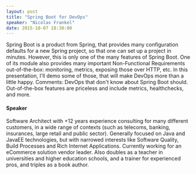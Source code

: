```yaml
---
layout: post
title: "Spring Boot for DevOps"
speaker: "Nicolas Frankel"
date: 2015-10-07 18:30:00
---
```


Spring Boot is a product from Spring, that provides many configuration
defaults for a new Spring project, so that one can set up a project in
minutes. However, this is only one of the many features of Spring Boot. One of
its module also provides many important Non-Functional Requirements
out-of-the-box: monitoring, metrics, exposing those over HTTP, etc. In this
presentation, I'll demo some of those, that will make DevOps more than a
little happy. 
Comments: DevOps that don't know about Spring Boot should. Out-of-the-box
features are priceless and include metrics, healthchecks, and more.

#### Speaker

Software Architect with +12 years experience consulting for many different
customers, in a wide range of contexts (such as telecoms, banking, insurances,
large retail and public sector). Generally focused on Java and JavaEE
technologies, but with narrowed interests like Software Quality, Build
Processes and Rich Internet Applications. Currently working for an eCommerce
solution vendor leader. Also doubles as a teacher in universities and higher
education schools, and a trainer for experienced pros, and triples as a book
author.
